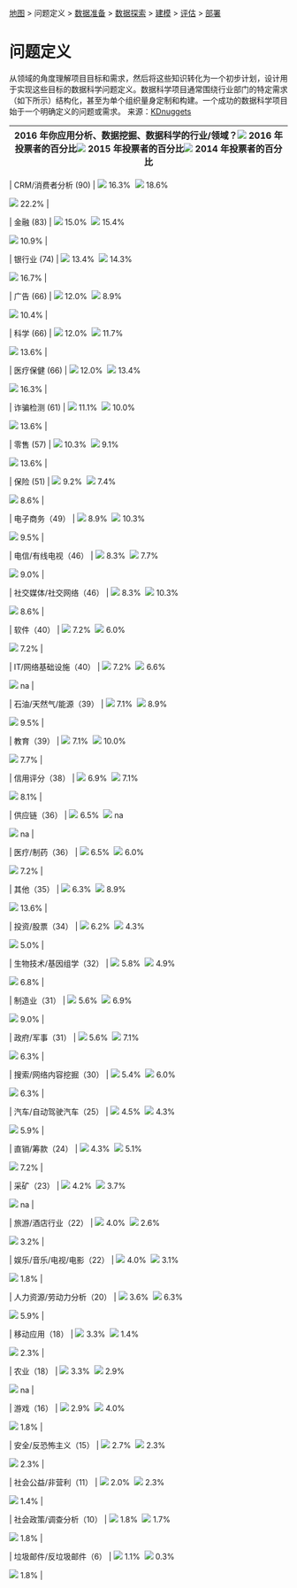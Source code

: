 [地图](data_mining_map.htm) > 问题定义 > [数据准备](data_preparation.htm) > [数据探索](data_exploration.htm) > [建模](modeling.htm) > [评估](model_evaluation.htm) > [部署](model_deployment.htm)

# 问题定义

从领域的角度理解项目目标和需求，然后将这些知识转化为一个初步计划，设计用于实现这些目标的数据科学问题定义。数据科学项目通常围绕行业部门的特定需求（如下所示）结构化，甚至为单个组织量身定制和构建。一个成功的数据科学项目始于一个明确定义的问题或需求。 来源：[KDnuggets](http://www.kdnuggets.com/2016/12/poll-analytics-data-mining-data-science-applied-2016.html)

| **2016 年你应用分析、数据挖掘、数据科学的行业/领域？**![](../Images/136b654872f082815f554f7155473e08.jpg) 2016 年投票者的百分比![](../Images/d6472e0055612106bff470677e1d48e6.jpg) 2015 年投票者的百分比![](../Images/13278c85a138bd98d1bab438a042f443.jpg) 2014 年投票者的百分比 |
| --- |

| CRM/消费者分析 (90) | ![](../Images/136b654872f082815f554f7155473e08.jpg) 16.3%  ![](../Images/d6472e0055612106bff470677e1d48e6.jpg) 18.6%

![](../Images/13278c85a138bd98d1bab438a042f443.jpg) 22.2% |

| 金融 (83) | ![](../Images/136b654872f082815f554f7155473e08.jpg) 15.0%  ![](../Images/d6472e0055612106bff470677e1d48e6.jpg) 15.4%

![](../Images/13278c85a138bd98d1bab438a042f443.jpg) 10.9% |

| 银行业 (74) | ![](../Images/136b654872f082815f554f7155473e08.jpg) 13.4%  ![](../Images/d6472e0055612106bff470677e1d48e6.jpg) 14.3%

![](../Images/13278c85a138bd98d1bab438a042f443.jpg) 16.7% |

| 广告 (66) | ![](../Images/136b654872f082815f554f7155473e08.jpg) 12.0%  ![](../Images/d6472e0055612106bff470677e1d48e6.jpg) 8.9%

![](../Images/13278c85a138bd98d1bab438a042f443.jpg) 10.4% |

| 科学 (66) | ![](../Images/136b654872f082815f554f7155473e08.jpg) 12.0%  ![](../Images/d6472e0055612106bff470677e1d48e6.jpg) 11.7%

![](../Images/13278c85a138bd98d1bab438a042f443.jpg) 13.6% |

| 医疗保健 (66) | ![](../Images/136b654872f082815f554f7155473e08.jpg) 12.0%  ![](../Images/d6472e0055612106bff470677e1d48e6.jpg) 13.4%

![](../Images/13278c85a138bd98d1bab438a042f443.jpg) 16.3% |

| 诈骗检测 (61) | ![](../Images/136b654872f082815f554f7155473e08.jpg) 11.1%  ![](../Images/d6472e0055612106bff470677e1d48e6.jpg) 10.0%

![](../Images/13278c85a138bd98d1bab438a042f443.jpg) 13.6% |

| 零售 (57) | ![](../Images/136b654872f082815f554f7155473e08.jpg) 10.3%  ![](../Images/d6472e0055612106bff470677e1d48e6.jpg) 9.1%

![](../Images/13278c85a138bd98d1bab438a042f443.jpg) 13.6% |

| 保险 (51) | ![](../Images/136b654872f082815f554f7155473e08.jpg) 9.2%  ![](../Images/d6472e0055612106bff470677e1d48e6.jpg) 7.4%

![](../Images/13278c85a138bd98d1bab438a042f443.jpg) 8.6% |

| 电子商务（49） | ![](../Images/136b654872f082815f554f7155473e08.jpg) 8.9%  ![](../Images/d6472e0055612106bff470677e1d48e6.jpg) 10.3%

![](../Images/13278c85a138bd98d1bab438a042f443.jpg) 9.5% |

| 电信/有线电视（46） | ![](../Images/136b654872f082815f554f7155473e08.jpg) 8.3%  ![](../Images/d6472e0055612106bff470677e1d48e6.jpg) 7.7%

![](../Images/13278c85a138bd98d1bab438a042f443.jpg) 9.0% |

| 社交媒体/社交网络（46） | ![](../Images/136b654872f082815f554f7155473e08.jpg) 8.3%  ![](../Images/d6472e0055612106bff470677e1d48e6.jpg) 10.3%

![](../Images/13278c85a138bd98d1bab438a042f443.jpg) 8.6% |

| 软件（40） | ![](../Images/136b654872f082815f554f7155473e08.jpg) 7.2%  ![](../Images/d6472e0055612106bff470677e1d48e6.jpg) 6.0%

![](../Images/13278c85a138bd98d1bab438a042f443.jpg) 7.2% |

| IT/网络基础设施（40） | ![](../Images/136b654872f082815f554f7155473e08.jpg) 7.2%  ![](../Images/d6472e0055612106bff470677e1d48e6.jpg) 6.6%

![](../Images/13278c85a138bd98d1bab438a042f443.jpg) na |

| 石油/天然气/能源（39） | ![](../Images/136b654872f082815f554f7155473e08.jpg) 7.1%  ![](../Images/d6472e0055612106bff470677e1d48e6.jpg) 8.9%

![](../Images/13278c85a138bd98d1bab438a042f443.jpg) 9.5% |

| 教育（39） | ![](../Images/136b654872f082815f554f7155473e08.jpg) 7.1%  ![](../Images/d6472e0055612106bff470677e1d48e6.jpg) 10.0%

![](../Images/13278c85a138bd98d1bab438a042f443.jpg) 7.7% |

| 信用评分（38） | ![](../Images/136b654872f082815f554f7155473e08.jpg) 6.9%  ![](../Images/d6472e0055612106bff470677e1d48e6.jpg) 7.1%

![](../Images/13278c85a138bd98d1bab438a042f443.jpg) 8.1% |

| 供应链（36） | ![](../Images/136b654872f082815f554f7155473e08.jpg) 6.5%  ![](../Images/d6472e0055612106bff470677e1d48e6.jpg) na

![](../Images/13278c85a138bd98d1bab438a042f443.jpg) na |

| 医疗/制药（36） | ![](../Images/136b654872f082815f554f7155473e08.jpg) 6.5%  ![](../Images/d6472e0055612106bff470677e1d48e6.jpg) 6.0%

![](../Images/13278c85a138bd98d1bab438a042f443.jpg) 7.2% |

| 其他（35） | ![](../Images/136b654872f082815f554f7155473e08.jpg) 6.3%  ![](../Images/d6472e0055612106bff470677e1d48e6.jpg) 8.9%

![](../Images/13278c85a138bd98d1bab438a042f443.jpg) 13.6% |

| 投资/股票（34） | ![](../Images/136b654872f082815f554f7155473e08.jpg) 6.2%  ![](../Images/d6472e0055612106bff470677e1d48e6.jpg) 4.3%

![](../Images/13278c85a138bd98d1bab438a042f443.jpg) 5.0% |

| 生物技术/基因组学（32） | ![](../Images/136b654872f082815f554f7155473e08.jpg) 5.8%  ![](../Images/d6472e0055612106bff470677e1d48e6.jpg) 4.9%

![](../Images/13278c85a138bd98d1bab438a042f443.jpg) 6.8% |

| 制造业（31） | ![](../Images/136b654872f082815f554f7155473e08.jpg) 5.6%  ![](../Images/d6472e0055612106bff470677e1d48e6.jpg) 6.9%

![](../Images/13278c85a138bd98d1bab438a042f443.jpg) 9.0% |

| 政府/军事（31） | ![](../Images/136b654872f082815f554f7155473e08.jpg) 5.6%  ![](../Images/d6472e0055612106bff470677e1d48e6.jpg) 7.1%

![](../Images/13278c85a138bd98d1bab438a042f443.jpg) 6.3% |

| 搜索/网络内容挖掘（30） | ![](../Images/136b654872f082815f554f7155473e08.jpg) 5.4%  ![](../Images/d6472e0055612106bff470677e1d48e6.jpg) 6.0%

![](../Images/13278c85a138bd98d1bab438a042f443.jpg) 6.3% |

| 汽车/自动驾驶汽车（25） | ![](../Images/136b654872f082815f554f7155473e08.jpg) 4.5%  ![](../Images/d6472e0055612106bff470677e1d48e6.jpg) 4.3%

![](../Images/13278c85a138bd98d1bab438a042f443.jpg) 5.9% |

| 直销/筹款（24） | ![](../Images/136b654872f082815f554f7155473e08.jpg) 4.3%  ![](../Images/d6472e0055612106bff470677e1d48e6.jpg) 5.1%

![](../Images/13278c85a138bd98d1bab438a042f443.jpg) 7.2% |

| 采矿（23） | ![](../Images/136b654872f082815f554f7155473e08.jpg) 4.2%  ![](../Images/d6472e0055612106bff470677e1d48e6.jpg) 3.7%

![](../Images/13278c85a138bd98d1bab438a042f443.jpg) na |

| 旅游/酒店行业（22） | ![](../Images/136b654872f082815f554f7155473e08.jpg) 4.0%  ![](../Images/d6472e0055612106bff470677e1d48e6.jpg) 2.6%

![](../Images/13278c85a138bd98d1bab438a042f443.jpg) 3.2% |

| 娱乐/音乐/电视/电影（22） | ![](../Images/136b654872f082815f554f7155473e08.jpg) 4.0%  ![](../Images/d6472e0055612106bff470677e1d48e6.jpg) 3.1%

![](../Images/13278c85a138bd98d1bab438a042f443.jpg) 1.8% |

| 人力资源/劳动力分析（20） | ![](../Images/136b654872f082815f554f7155473e08.jpg) 3.6%  ![](../Images/d6472e0055612106bff470677e1d48e6.jpg) 6.3%

![](../Images/13278c85a138bd98d1bab438a042f443.jpg) 5.9% |

| 移动应用（18） | ![](../Images/136b654872f082815f554f7155473e08.jpg) 3.3%  ![](../Images/d6472e0055612106bff470677e1d48e6.jpg) 1.4%

![](../Images/13278c85a138bd98d1bab438a042f443.jpg) 2.3% |

| 农业（18） | ![](../Images/136b654872f082815f554f7155473e08.jpg) 3.3%  ![](../Images/d6472e0055612106bff470677e1d48e6.jpg) 2.9%

![](../Images/13278c85a138bd98d1bab438a042f443.jpg) na |

| 游戏（16） | ![](../Images/136b654872f082815f554f7155473e08.jpg) 2.9%  ![](../Images/d6472e0055612106bff470677e1d48e6.jpg) 4.0%

![](../Images/13278c85a138bd98d1bab438a042f443.jpg) 1.8% |

| 安全/反恐怖主义（15） | ![](../Images/136b654872f082815f554f7155473e08.jpg) 2.7%  ![](../Images/d6472e0055612106bff470677e1d48e6.jpg) 2.3%

![](../Images/13278c85a138bd98d1bab438a042f443.jpg) 2.3% |

| 社会公益/非营利（11） | ![](../Images/136b654872f082815f554f7155473e08.jpg) 2.0%  ![](../Images/d6472e0055612106bff470677e1d48e6.jpg) 2.3%

![](../Images/13278c85a138bd98d1bab438a042f443.jpg) 1.4% |

| 社会政策/调查分析（10） | ![](../Images/136b654872f082815f554f7155473e08.jpg) 1.8%  ![](../Images/d6472e0055612106bff470677e1d48e6.jpg) 1.7%

![](../Images/13278c85a138bd98d1bab438a042f443.jpg) 1.8% |

| 垃圾邮件/反垃圾邮件（6） | ![](../Images/136b654872f082815f554f7155473e08.jpg) 1.1%  ![](../Images/d6472e0055612106bff470677e1d48e6.jpg) 0.3%

![](../Images/13278c85a138bd98d1bab438a042f443.jpg) 1.8% |
